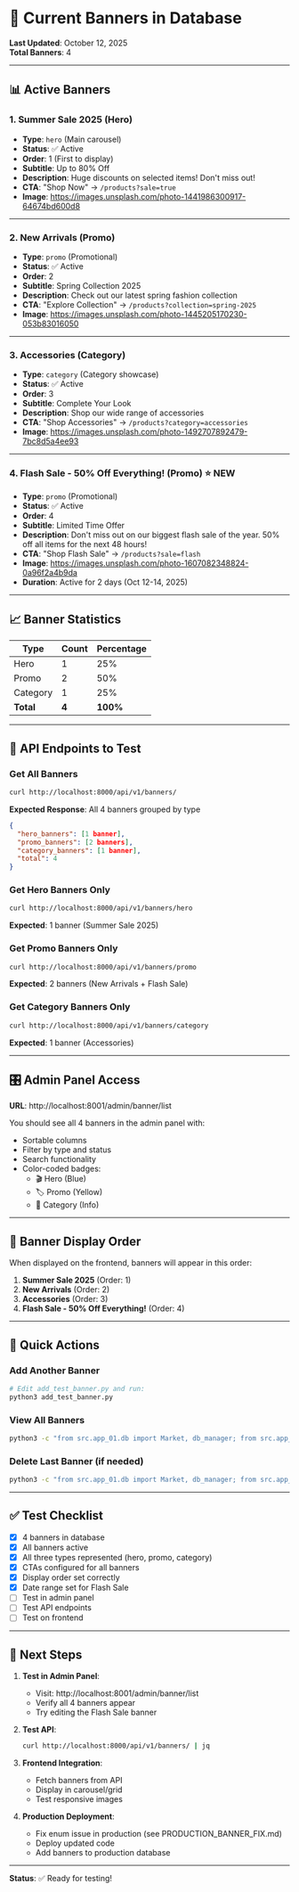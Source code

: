 # 🎨 Current Banners in Database

**Last Updated**: October 12, 2025  
**Total Banners**: 4

---

## 📊 Active Banners

### 1. Summer Sale 2025 (Hero)

- **Type**: `hero` (Main carousel)
- **Status**: ✅ Active
- **Order**: 1 (First to display)
- **Subtitle**: Up to 80% Off
- **Description**: Huge discounts on selected items! Don't miss out!
- **CTA**: "Shop Now" → `/products?sale=true`
- **Image**: https://images.unsplash.com/photo-1441986300917-64674bd600d8

---

### 2. New Arrivals (Promo)

- **Type**: `promo` (Promotional)
- **Status**: ✅ Active
- **Order**: 2
- **Subtitle**: Spring Collection 2025
- **Description**: Check out our latest spring fashion collection
- **CTA**: "Explore Collection" → `/products?collection=spring-2025`
- **Image**: https://images.unsplash.com/photo-1445205170230-053b83016050

---

### 3. Accessories (Category)

- **Type**: `category` (Category showcase)
- **Status**: ✅ Active
- **Order**: 3
- **Subtitle**: Complete Your Look
- **Description**: Shop our wide range of accessories
- **CTA**: "Shop Accessories" → `/products?category=accessories`
- **Image**: https://images.unsplash.com/photo-1492707892479-7bc8d5a4ee93

---

### 4. Flash Sale - 50% Off Everything! (Promo) ⭐ NEW

- **Type**: `promo` (Promotional)
- **Status**: ✅ Active
- **Order**: 4
- **Subtitle**: Limited Time Offer
- **Description**: Don't miss out on our biggest flash sale of the year. 50% off all items for the next 48 hours!
- **CTA**: "Shop Flash Sale" → `/products?sale=flash`
- **Image**: https://images.unsplash.com/photo-1607082348824-0a96f2a4b9da
- **Duration**: Active for 2 days (Oct 12-14, 2025)

---

## 📈 Banner Statistics

| Type      | Count | Percentage |
| --------- | ----- | ---------- |
| Hero      | 1     | 25%        |
| Promo     | 2     | 50%        |
| Category  | 1     | 25%        |
| **Total** | **4** | **100%**   |

---

## 🔌 API Endpoints to Test

### Get All Banners

```bash
curl http://localhost:8000/api/v1/banners/
```

**Expected Response**: All 4 banners grouped by type

```json
{
  "hero_banners": [1 banner],
  "promo_banners": [2 banners],
  "category_banners": [1 banner],
  "total": 4
}
```

### Get Hero Banners Only

```bash
curl http://localhost:8000/api/v1/banners/hero
```

**Expected**: 1 banner (Summer Sale 2025)

### Get Promo Banners Only

```bash
curl http://localhost:8000/api/v1/banners/promo
```

**Expected**: 2 banners (New Arrivals + Flash Sale)

### Get Category Banners Only

```bash
curl http://localhost:8000/api/v1/banners/category
```

**Expected**: 1 banner (Accessories)

---

## 🎛️ Admin Panel Access

**URL**: http://localhost:8001/admin/banner/list

You should see all 4 banners in the admin panel with:

- Sortable columns
- Filter by type and status
- Search functionality
- Color-coded badges:
  - 🎬 Hero (Blue)
  - 🏷️ Promo (Yellow)
  - 📂 Category (Info)

---

## 🎯 Banner Display Order

When displayed on the frontend, banners will appear in this order:

1. **Summer Sale 2025** (Order: 1)
2. **New Arrivals** (Order: 2)
3. **Accessories** (Order: 3)
4. **Flash Sale - 50% Off Everything!** (Order: 4)

---

## 📝 Quick Actions

### Add Another Banner

```bash
# Edit add_test_banner.py and run:
python3 add_test_banner.py
```

### View All Banners

```bash
python3 -c "from src.app_01.db import Market, db_manager; from src.app_01.models.banners.banner import Banner; session = db_manager.get_session_factory(Market.KG)(); banners = session.query(Banner).all(); [print(f'{i+1}. {b.title} ({b.banner_type.value})') for i, b in enumerate(banners)]; session.close()"
```

### Delete Last Banner (if needed)

```bash
python3 -c "from src.app_01.db import Market, db_manager; from src.app_01.models.banners.banner import Banner; session = db_manager.get_session_factory(Market.KG)(); banner = session.query(Banner).order_by(Banner.id.desc()).first(); print(f'Deleting: {banner.title}'); session.delete(banner); session.commit(); print('✅ Deleted'); session.close()"
```

---

## ✅ Test Checklist

- [x] 4 banners in database
- [x] All banners active
- [x] All three types represented (hero, promo, category)
- [x] CTAs configured for all banners
- [x] Display order set correctly
- [x] Date range set for Flash Sale
- [ ] Test in admin panel
- [ ] Test API endpoints
- [ ] Test on frontend

---

## 🚀 Next Steps

1. **Test in Admin Panel**:

   - Visit: http://localhost:8001/admin/banner/list
   - Verify all 4 banners appear
   - Try editing the Flash Sale banner

2. **Test API**:

   ```bash
   curl http://localhost:8000/api/v1/banners/ | jq
   ```

3. **Frontend Integration**:

   - Fetch banners from API
   - Display in carousel/grid
   - Test responsive images

4. **Production Deployment**:
   - Fix enum issue in production (see PRODUCTION_BANNER_FIX.md)
   - Deploy updated code
   - Add banners to production database

---

**Status**: ✅ Ready for testing!
